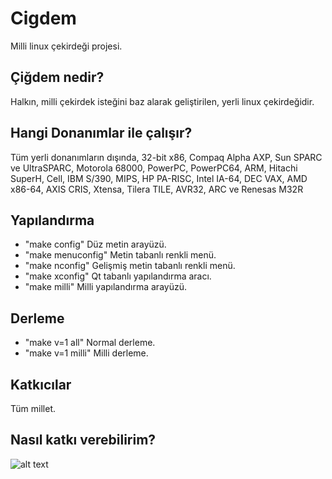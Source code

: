 # Cigdem

Milli linux çekirdeği projesi.

## Çiğdem nedir?

Halkın, milli çekirdek isteğini baz alarak geliştirilen, yerli linux çekirdeğidir.

## Hangi Donanımlar ile çalışır?

Tüm yerli donanımların dışında, 32-bit x86, Compaq Alpha AXP, Sun SPARC ve UltraSPARC, Motorola 68000, PowerPC, PowerPC64, ARM, Hitachi SuperH, Cell, IBM S/390, MIPS, HP PA-RISC, Intel IA-64, DEC VAX, AMD x86-64, AXIS CRIS, Xtensa, Tilera TILE, AVR32, ARC ve Renesas M32R

## Yapılandırma

* "make config"      Düz metin arayüzü.
* "make menuconfig"  Metin tabanlı renkli menü.
* "make nconfig"     Gelişmiş metin tabanlı renkli menü.
* "make xconfig"     Qt tabanlı yapılandırma aracı.
* "make milli"       Milli yapılandırma arayüzü.

## Derleme

* "make v=1 all"     Normal derleme.
* "make v=1 milli"   Milli derleme.

## Katkıcılar

Tüm millet.

## Nasıl katkı verebilirim?

![alt text](https://raw.githubusercontent.com/kozdincer/cigdem/master/milli.png "Irmağının akışına ölürüm.")
